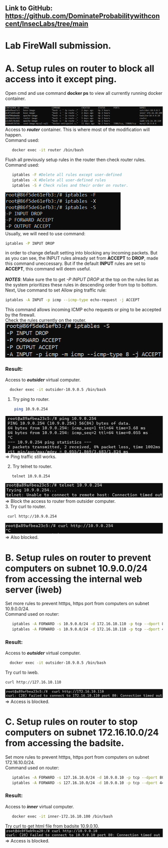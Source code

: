 ## Link to GitHub: https://github.com/DominateProbabilitywithconcent/InsecLabs/tree/main

# Lab FireWall submission.

# A. Setup rules on router to block all access into it except __ping__.

 Open cmd and use command __docker ps__ to view all currently running docker container.<br> <br>
  ![alt text](SecLabImages/firewallcontainer.png)<br>
 Access to ***router*** container. This is where most of the modification will happen.<br>
 Command used:
 ```sh
    docker exec -it router /bin/bash
 ```
 Flush all previously setup rules in the router then check router rules.<br>
 Command used:
 ```sh
    iptables -F #Delete all rules except user-defined
    iptables -X #Delete all user-defined rules
    iptables -S # Check rules and their order on router.
 ```

  ![alt text](SecLabImages/routerrules.png)<br>
  Usually, we will need to use command:
  ```sh
  iptables -P INPUT DROP
  ```
  in order to change default setting into blocking any incoming packets. But as you can see, the INPUT rules already set from **ACCEPT** to **DROP**, made this command uneccessary. But if the default **INPUT** rules are set to **ACCEPT**, this command will deem useful.<br><br>
  ***NOTES***: Make sure the to get *-P INPUT DROP* at the top on the rules list as the system prioritizes these rules in descending order from top to bottom.
  Next, Use command to set Allow ping traffic rule:
  ```sh
  iptables -A INPUT -p icmp --icmp-type echo-request -j ACCEPT
  ```
 This command allows incoming ICMP echo requests or ping to be accepted by the firewall.<br>
 Check the rules currently on the router.<br>
 ![alt text](SecLabImages/checkrules1.png)<Br>
 ### Result:
 Access to ***outsider*** virtual computer.<br>
  ```sh
    docker exec -it outsider-10.9.0.5 /bin/bash
 ```
 1. Try ping to router.
 ```sh
     ping 10.9.0.254
 ```
 ![alt text](SecLabImages/OtoR.png)<br>
 => Ping traffic still works.<br>

 2. Try telnet to router.
 ```sh
    telnet 10.9.0.254
 ```
 ![alt text](SecLabImages/tenetrouter.png)<br>
 => Block the access to router from outsider computer.<br>
 3. Try curl to router.
   ```sh
    curl http://10.9.0.254
 ```
  ![alt text](SecLabImages/curlrouter.png)<br>
 => Also blocked.<br>

# B. Setup rules on router to prevent computers on subnet 10.9.0.0/24 from accessing the internal web server (iweb)
 Set more rules to prevent htttps, https port from computers on subnet 10.9.0.0/24.<br>
 Command used on router:
 ```sh
    iptables -A FORWARD -s 10.9.0.0/24 -d 172.16.10.110 -p tcp --dport 80 -j DROP #block http port (80)
    iptables -A FORWARD -s 10.9.0.0/24 -d 172.16.10.110 -p tcp --dport 443 -j DROP #block https port (443)
 ```
 ### Result:
Access to ***outsider*** virtual computer.<br>
  ```sh
    docker exec -it outsider-10.9.0.5 /bin/bash
 ```
 Try curl to iweb.<br>
 ```sh 
 curl http://127.16.10.110 
 ```
  ![alt text](SecLabImages/curliweb.png)<br>
  => Access is blocked.
# C. Setup rules on router to stop computers on subnet 172.16.10.0/24 from accessing the badsite.
Set more rules to prevent htttps, https port from computers on subnet 172.16.10.0/24.<br>
 Command used on router:
 ```sh
    iptables -A FORWARD -s 127.16.10.0/24 -d 10.9.0.10 -p tcp --dport 80 -j DROP #block http port (80)
    iptables -A FORWARD -s 127.16.10.0/24 -d 10.9.0.10 -p tcp --dport 443 -j DROP #block https port (443)
 ```
 ### Result:
 Access to ***inner*** virtual computer.
  ```sh
     docker exec -it inner-172.16.10.100 /bin/bash
 ```
 Try curl to get html file from badsite 10.9.0.10.<br>
 ![alt text](SecLabImages/curlbadsite.png)<br>
 => Access is blocked.<br>

